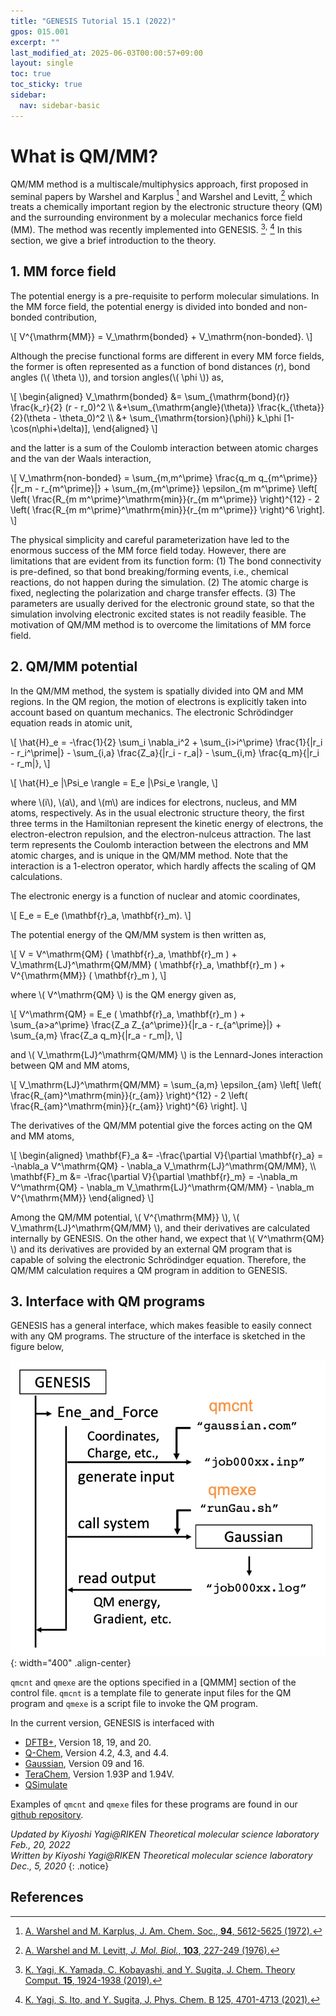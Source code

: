 ```yaml
---
title: "GENESIS Tutorial 15.1 (2022)"
gpos: 015.001
excerpt: ""
last_modified_at: 2025-06-03T00:00:57+09:00
layout: single
toc: true
toc_sticky: true
sidebar:
  nav: sidebar-basic
---
```


# What is QM/MM? 

QM/MM method is a multiscale/multiphysics approach, first proposed in
seminal papers by Warshel and Karplus [^1] and Warshel and Levitt, [^2] which treats a chemically
important region by the electronic structure theory (QM) and the
surrounding environment by a molecular mechanics force field (MM). The
method was recently implemented into GENESIS. [^3]<sup>,</sup> [^4]
In this section, we give a brief introduction to the theory.

## 1. MM force field 

The potential energy is a pre-requisite to perform molecular
simulations. In the MM force field, the potential energy is divided into
bonded and non-bonded contribution,

\\[
V^{\mathrm{MM}} = V_\mathrm{bonded} + V_\mathrm{non-bonded}.
\\]

Although the precise functional forms are different in every MM force
fields, the former is often represented as a function of bond distances
(*r*), bond angles (\\( \\theta \\)), and torsion angles(\\( \\phi \\))
as,

\\[ 
\begin{aligned} 
V_\mathrm{bonded}  &=  \sum_{\mathrm{bond}(r)} \frac{k_r}{2} (r - r_0)^2 \\\ 
&+\sum_{\mathrm{angle}(\theta)} \frac{k_{\theta}}{2}(\theta - \theta_0)^2 \\\ 
&+ \sum_{\mathrm{torsion}(\phi)} k_\phi [1-\cos(n\phi+\delta)], 
\end{aligned} 
\\]

and the latter is a sum of the Coulomb interaction between atomic
charges and the van der Waals interaction,

\\[
V_\mathrm{non-bonded} = \sum_{m,m^\prime} \frac{q_m q_{m^\prime}}{|r_m - r_{m^\prime}|} + \sum_{m,{m^\prime}} \epsilon_{m m^\prime} \left[ \left( \frac{R_{m m^\prime}^\mathrm{min}}{r_{m m^\prime}} \right)^{12} - 2 \left( \frac{R_{m m^\prime}^\mathrm{min}}{r_{m m^\prime}} \right)^6 \right].
\\]

The physical simplicity and careful parameterization have led to the
enormous success of the MM force field today. However, there are
limitations that are evident from its function form: (1) The bond
connectivity is pre-defined, so that bond breaking/forming events, i.e.,
chemical reactions, do not happen during the simulation. (2) The atomic
charge is fixed, neglecting the polarization and charge transfer
effects. (3) The parameters are usually derived for the electronic
ground state, so that the simulation involving electronic excited states
is not readily feasible. The motivation of QM/MM method is to overcome
the limitations of MM force field.

## 2. QM/MM potential 

In the QM/MM method, the system is spatially divided into QM and MM
regions. In the QM region, the motion of electrons is explicitly taken
into account based on quantum mechanics. The electronic Schrödindger
equation reads in atomic unit,

\\[
\hat{H}_e = -\frac{1}{2} \sum_i \nabla_i^2 + \sum\_{i>i^\prime} \frac{1}{|r_i - r_i^\prime|} - \sum\_{i,a} \frac{Z_a}{|r_i - r_a|} - \sum\_{i,m} \frac{q_m}{|r_i - r_m|},
\\]

\\[
\hat{H}_e |\Psi_e \rangle = E_e |\Psi_e \rangle,
\\]

where \\(i\\), \\(a\\), and \\(m\\) are indices for electrons, nucleus, and MM atoms,
respectively. As in the usual electronic structure theory, the first
three terms in the Hamiltonian represent the kinetic energy of
electrons, the electron-electron repulsion, and the electron-nulceus
attraction. The last term represents the Coulomb interaction between the
electrons and MM atomic charges, and is unique in the QM/MM method. Note
that the interaction is a 1-electron operator, which hardly affects the
scaling of QM calculations.

The electronic energy is a function of nuclear and atomic coordinates,

\\[
E_e = E_e (\mathbf{r}_a, \mathbf{r}_m).
\\]

The potential energy of the QM/MM system is then written as,

\\[
V = V^\mathrm{QM} ( \mathbf{r}_a, \mathbf{r}_m ) + 
V\_\mathrm{LJ}^\mathrm{QM/MM} ( \mathbf{r}_a, \mathbf{r}_m ) + V^{\mathrm{MM}} ( \mathbf{r}_m ), 
\\]

where \\( V^\mathrm{QM} \\) is the QM energy given as,

\\[
V^\mathrm{QM} = E_e ( \mathbf{r}_a, \mathbf{r}_m ) + \sum\_{a>a^\prime} \frac{Z_a Z\_{a^\prime}}{|r_a - r\_{a^\prime}|} + \sum\_{a,m} \frac{Z_a q_m}{|r_a - r_m|},
\\]

and \\( V_\mathrm{LJ}^\mathrm{QM/MM} \\) is the Lennard-Jones interaction between QM and MM atoms,

\\[
V_\mathrm{LJ}^\mathrm{QM/MM} = \sum\_{a,m} \epsilon\_{am} \left[ \left( \frac{R\_{am}^\mathrm{min}}{r\_{am}} \right)^{12} - 2 \left( \frac{R\_{am}^\mathrm{min}}{r\_{am}} \right)^{6} \right].
\\]

The derivatives of the QM/MM potential give the forces acting on the QM and MM atoms,

\\[
\begin{aligned} 
\mathbf{F}_a &= -\frac{\partial V}{\partial \mathbf{r}_a} = -\nabla_a V^\mathrm{QM} - \nabla_a V\_\mathrm{LJ}^\mathrm{QM/MM}, \\\ 
\mathbf{F}_m &= -\frac{\partial V}{\partial \mathbf{r}_m} = -\nabla_m V^\mathrm{QM} - \nabla_m V\_\mathrm{LJ}^\mathrm{QM/MM} - \nabla_m V^{\mathrm{MM}}
\end{aligned} 
\\]

Among the QM/MM potential, \\( V^{\mathrm{MM}} \\), \\( V\_\mathrm{LJ}^\mathrm{QM/MM} \\),
and their derivatives are calculated internally by GENESIS. On the other
hand, we expect that \\( V^\mathrm{QM} \\) and its derivatives are provided by
an external QM program that is capable of solving the electronic
Schrödindger equation. Therefore, the QM/MM calculation requires a QM
program in addition to GENESIS.

## 3. Interface with QM programs 

GENESIS has a general interface, which makes feasible to easily connect
with any QM programs. The structure of the interface is sketched in the
figure below,

![](/assets/images/2019_02_qmmm_scheme.png){: width="400" .align-center}

`qmcnt` and `qmexe` are the options specified in a \[QMMM\] section of
the control file. `qmcnt` is a template file to generate input files for
the QM program and `qmexe` is a script file to invoke the QM program.

In the current version, GENESIS is interfaced with

- [DFTB+](https://dftbplus.org/), Version 18, 19, and 20.
- [Q-Chem](https://www.q-chem.com/), Version 4.2, 4.3, and 4.4.
- [Gaussian](https://gaussian.com/), Version 09 and 16.
- [TeraChem](http://www.petachem.com/index.html), Version 1.93P and 1.94V.
- [QSimulate](https://qsimulate.com/)

Examples of `qmcnt` and `qmexe` files for these programs are found in
our [github repository](https://github.com/yagikiyoshi/QMMMscripts).

*Updated by Kiyoshi Yagi@RIKEN Theoretical molecular science laboratory\
Feb., 20, 2022*\
*Written by Kiyoshi Yagi@RIKEN Theoretical molecular science laboratory\
Dec., 5, 2020*
{: .notice}

## References 

[^1]:  [A. Warshel and M. Karplus, J. Am. Chem. Soc., **94**, 5612-5625 (1972).](https://doi.org/10.1021/ja00771a014)

[^2]:  [A. Warshel and M. Levitt, *J. Mol. Biol.*, **103**, 227-249 (1976).](https://doi.org/10.1016/0022-2836(76)90311-9)

[^3]:  [K. Yagi, K. Yamada, C. Kobayashi, and Y. Sugita, J. Chem. Theory Comput. **15**, 1924-1938 (2019).](https://pubs.acs.org/doi/10.1021/acs.jctc.8b01193)

[^4]:  [K. Yagi, S. Ito, and Y. Sugita, J. Phys. Chem. B 125, 4701-4713 (2021).](https://pubs.acs.org/doi/10.1021/acs.jpcb.1c01862)
